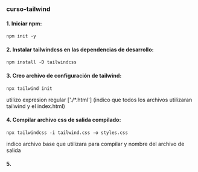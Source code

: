 ### curso-tailwind

#### 1. Iniciar npm:
`npm init -y`

#### 2. Instalar tailwindcss en las dependencias de desarrollo:
`npm install -D tailwindcss`

#### 3. Creo archivo de configuración de tailwind:
`npx tailwind init`

utilizo expresion regular ['./*.html'] (indico que todos los archivos utilizaran tailwind y el index.html)

#### 4. Compilar archivo css de salida compilado:
`npx tailwindcss -i tailwind.css -o styles.css`

indico archivo base que utilizara para compilar y nombre del archivo de salida

#### 5.
